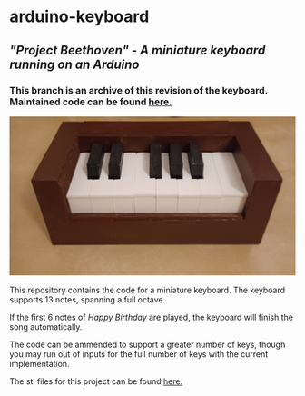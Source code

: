 # arduino-keyboard
## *"Project Beethoven" - A miniature keyboard running on an Arduino*

### This branch is an archive of this revision of the keyboard. Maintained code can be found [here.](https://github.com/sa-fx/arduino-keyboard/tree/main)

![Image of the full piano build from the front](https://github.com/sa-fx/arduino-keyboard/blob/974c2c813efae2dc5414d536ac645bf2cc1fb6d8/images/piano-front.jpg)

This repository contains the code for a miniature keyboard. The keyboard supports 13 notes, spanning a full octave.

If the first 6 notes of *Happy Birthday* are played, the keyboard will finish the song automatically.

The code can be ammended to support a greater number of keys, though you may run out of inputs for the full number of keys with the current implementation.

The stl files for this project can be found [here.](https://www.thingiverse.com/thing:5831306)
